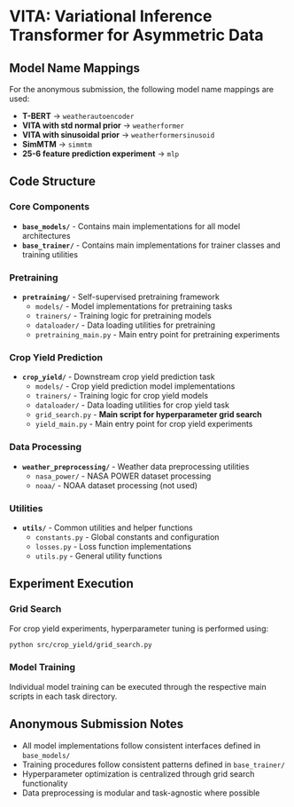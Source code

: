 # VITA: Variational Inference Transformer for Asymmetric Data

## Model Name Mappings

For the anonymous submission, the following model name mappings are used:

- **T-BERT** → `weatherautoencoder`
- **VITA with std normal prior** → `weatherformer`  
- **VITA with sinusoidal prior** → `weatherformersinusoid`
- **SimMTM** → `simmtm`
- **25-6 feature prediction experiment** → `mlp`

## Code Structure

### Core Components

- **`base_models/`** - Contains main implementations for all model architectures
- **`base_trainer/`** - Contains main implementations for trainer classes and training utilities

### Pretraining

- **`pretraining/`** - Self-supervised pretraining framework
  - `models/` - Model implementations for pretraining tasks
  - `trainers/` - Training logic for pretraining models
  - `dataloader/` - Data loading utilities for pretraining
  - `pretraining_main.py` - Main entry point for pretraining experiments

### Crop Yield Prediction

- **`crop_yield/`** - Downstream crop yield prediction task
  - `models/` - Crop yield prediction model implementations
  - `trainers/` - Training logic for crop yield models
  - `dataloader/` - Data loading utilities for crop yield task
  - `grid_search.py` - **Main script for hyperparameter grid search**
  - `yield_main.py` - Main entry point for crop yield experiments

### Data Processing

- **`weather_preprocessing/`** - Weather data preprocessing utilities
  - `nasa_power/` - NASA POWER dataset processing
  - `noaa/` - NOAA dataset processing (not used)

### Utilities

- **`utils/`** - Common utilities and helper functions
  - `constants.py` - Global constants and configuration
  - `losses.py` - Loss function implementations
  - `utils.py` - General utility functions

## Experiment Execution

### Grid Search
For crop yield experiments, hyperparameter tuning is performed using:
```bash
python src/crop_yield/grid_search.py
```

### Model Training
Individual model training can be executed through the respective main scripts in each task directory.

## Anonymous Submission Notes

- All model implementations follow consistent interfaces defined in `base_models/`
- Training procedures follow consistent patterns defined in `base_trainer/`
- Hyperparameter optimization is centralized through grid search functionality
- Data preprocessing is modular and task-agnostic where possible
